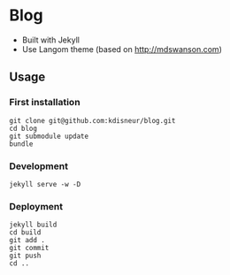 # Blog

* Built with Jekyll
* Use Langom theme (based on http://mdswanson.com)

## Usage

### First installation

```shell
git clone git@github.com:kdisneur/blog.git
cd blog
git submodule update
bundle
```

### Development

```shell
jekyll serve -w -D
```

### Deployment

```shell
jekyll build
cd build
git add .
git commit
git push
cd ..
```
